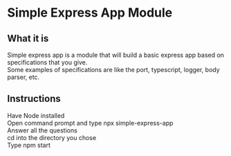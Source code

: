 # Simple Express App Module  

## What it is
Simple express app is a module that will build a basic express app based on specifications that you give.  
Some examples of specifications are like the port, typescript, logger, body parser, etc.  

## Instructions  
Have Node installed  
Open command prompt and type npx simple-express-app  
Answer all the questions  
cd into the directory you chose  
Type npm start  